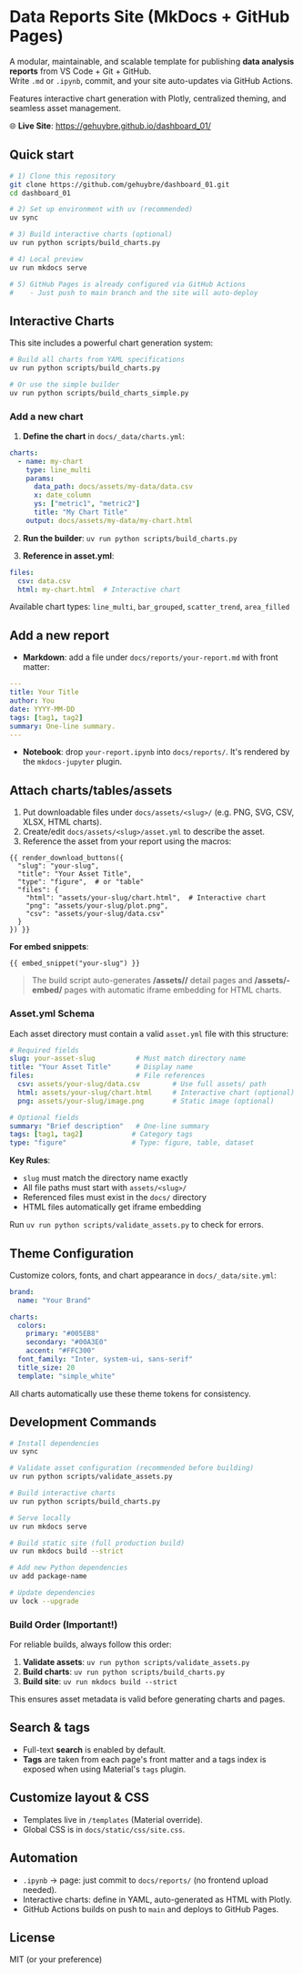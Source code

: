 # Data Reports Site (MkDocs + GitHub Pages)

A modular, maintainable, and scalable template for publishing **data analysis reports** from VS Code + Git + GitHub.  
Write `.md` or `.ipynb`, commit, and your site auto-updates via GitHub Actions.

Features interactive chart generation with Plotly, centralized theming, and seamless asset management.

🌐 **Live Site**: https://gehuybre.github.io/dashboard_01/

## Quick start

```bash
# 1) Clone this repository
git clone https://github.com/gehuybre/dashboard_01.git
cd dashboard_01

# 2) Set up environment with uv (recommended)
uv sync

# 3) Build interactive charts (optional)
uv run python scripts/build_charts.py

# 4) Local preview
uv run mkdocs serve

# 5) GitHub Pages is already configured via GitHub Actions
#    - Just push to main branch and the site will auto-deploy
```

## Interactive Charts

This site includes a powerful chart generation system:

```bash
# Build all charts from YAML specifications
uv run python scripts/build_charts.py

# Or use the simple builder
uv run python scripts/build_charts_simple.py
```

### Add a new chart

1. **Define the chart** in `docs/_data/charts.yml`:

```yaml
charts:
  - name: my-chart
    type: line_multi
    params:
      data_path: docs/assets/my-data/data.csv
      x: date_column
      ys: ["metric1", "metric2"]
      title: "My Chart Title"
    output: docs/assets/my-data/my-chart.html
```

2. **Run the builder**: `uv run python scripts/build_charts.py`

3. **Reference in asset.yml**:

```yaml
files:
  csv: data.csv
  html: my-chart.html  # Interactive chart
```

Available chart types: `line_multi`, `bar_grouped`, `scatter_trend`, `area_filled`

## Add a new report

- **Markdown**: add a file under `docs/reports/your-report.md` with front matter:

```yaml
---
title: Your Title
author: You
date: YYYY-MM-DD
tags: [tag1, tag2]
summary: One-line summary.
---
```

- **Notebook**: drop `your-report.ipynb` into `docs/reports/`. It's rendered by the `mkdocs-jupyter` plugin.

## Attach charts/tables/assets

1. Put downloadable files under `docs/assets/<slug>/` (e.g. PNG, SVG, CSV, XLSX, HTML charts).
2. Create/edit `docs/assets/<slug>/asset.yml` to describe the asset.
3. Reference the asset from your report using the macros:

```jinja
{{ render_download_buttons({
  "slug": "your-slug",
  "title": "Your Asset Title", 
  "type": "figure",  # or "table"
  "files": { 
    "html": "assets/your-slug/chart.html",  # Interactive chart
    "png": "assets/your-slug/plot.png", 
    "csv": "assets/your-slug/data.csv"
  }
}) }}
```

**For embed snippets**:
```jinja
{{ embed_snippet("your-slug") }}
```

> The build script auto-generates **/assets/<slug>/** detail pages and **/assets/<slug>-embed/** pages with automatic iframe embedding for HTML charts.

### Asset.yml Schema

Each asset directory must contain a valid `asset.yml` file with this structure:

```yaml
# Required fields
slug: your-asset-slug          # Must match directory name
title: "Your Asset Title"      # Display name
files:                         # File references
  csv: assets/your-slug/data.csv        # Use full assets/ path
  html: assets/your-slug/chart.html     # Interactive chart (optional)
  png: assets/your-slug/image.png       # Static image (optional)

# Optional fields  
summary: "Brief description"   # One-line summary
tags: [tag1, tag2]            # Category tags
type: "figure"                # Type: figure, table, dataset
```

**Key Rules**:
- `slug` must match the directory name exactly
- All file paths must start with `assets/<slug>/`
- Referenced files must exist in the `docs/` directory
- HTML files automatically get iframe embedding

Run `uv run python scripts/validate_assets.py` to check for errors.

## Theme Configuration

Customize colors, fonts, and chart appearance in `docs/_data/site.yml`:

```yaml
brand:
  name: "Your Brand"

charts:
  colors:
    primary: "#005EB8"
    secondary: "#00A3E0" 
    accent: "#FFC300"
  font_family: "Inter, system-ui, sans-serif"
  title_size: 20
  template: "simple_white"
```

All charts automatically use these theme tokens for consistency.

## Development Commands

```bash
# Install dependencies
uv sync

# Validate asset configuration (recommended before building)
uv run python scripts/validate_assets.py

# Build interactive charts
uv run python scripts/build_charts.py

# Serve locally
uv run mkdocs serve

# Build static site (full production build)
uv run mkdocs build --strict

# Add new Python dependencies
uv add package-name

# Update dependencies
uv lock --upgrade
```

### Build Order (Important!)

For reliable builds, always follow this order:

1. **Validate assets**: `uv run python scripts/validate_assets.py`
2. **Build charts**: `uv run python scripts/build_charts.py` 
3. **Build site**: `uv run mkdocs build --strict`

This ensures asset metadata is valid before generating charts and pages.

## Search & tags

- Full-text **search** is enabled by default.
- **Tags** are taken from each page's front matter and a tags index is exposed when using Material's `tags` plugin.

## Customize layout & CSS

- Templates live in `/templates` (Material override).  
- Global CSS is in `docs/static/css/site.css`.

## Automation

- `.ipynb` → page: just commit to `docs/reports/` (no frontend upload needed).  
- Interactive charts: define in YAML, auto-generated as HTML with Plotly.
- GitHub Actions builds on push to `main` and deploys to GitHub Pages.

## License

MIT (or your preference)
